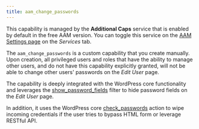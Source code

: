 ```yaml
---
title: aam_change_passwords
---
```


This capability is managed by the **Additional Caps** service that is enabled by default in the free AAM version. You can toggle this service on the [AAM Settings page](/plugin/advanced-access-manager/ui-overview#settings-page) on the _Services_ tab.

The `aam_change_passwords` is a custom capability that you create manually. Upon creation, all privileged users and roles that have the ability to manage other users, and do not have this capability explicitly granted, will not be able to change other users' passwords on the _Edit User_ page.

The capability is deeply integrated with the WordPress core functionality and leverages the [show_password_fields](https://developer.wordpress.org/reference/hooks/show_password_fields/) filter to hide password fields on the _Edit User_ page.

In addition, it uses the WordPress core [check_passwords](https://developer.wordpress.org/reference/hooks/check_passwords/) action to wipe incoming credentials if the user tries to bypass HTML form or leverage RESTful API.